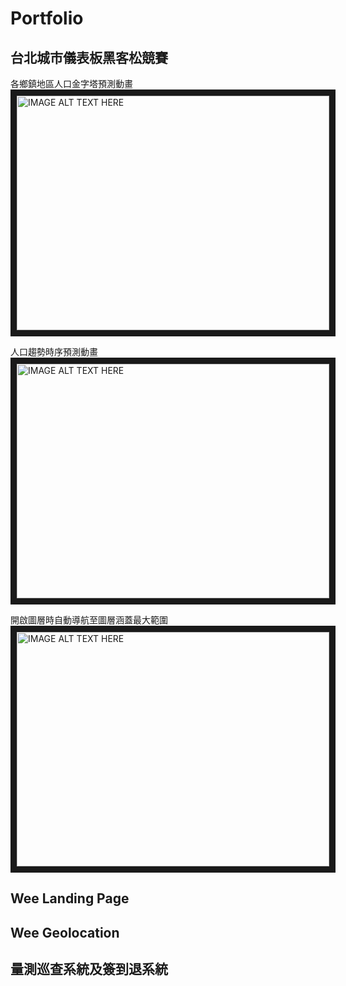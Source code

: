 # Portfolio

## 台北城市儀表板黑客松競賽

各鄉鎮地區人口金字塔預測動畫
<a href="http://www.youtube.com/watch?feature=player_embedded&v=_mzw6ApchxI" target="_blank">
    <img src="http://img.youtube.com/vi/_mzw6ApchxI/0.jpg" alt="IMAGE ALT TEXT HERE" width="500" height="375" border="10" />
</a>

人口趨勢時序預測動畫
<a href="http://www.youtube.com/watch?feature=player_embedded&v=ec0wCuQICsY" target="_blank">
    <img src="http://img.youtube.com/vi/ec0wCuQICsY/0.jpg" alt="IMAGE ALT TEXT HERE" width="500" height="375" border="10" />
</a>

開啟圖層時自動導航至圖層涵蓋最大範圍
<a href="http://www.youtube.com/watch?feature=player_embedded&v=LamWG-6kuRA" target="_blank">
    <img src="http://img.youtube.com/vi/LamWG-6kuRA/0.jpg" alt="IMAGE ALT TEXT HERE" width="500" height="375" border="10" />
</a>

## Wee Landing Page


## Wee Geolocation


## 量測巡查系統及簽到退系統